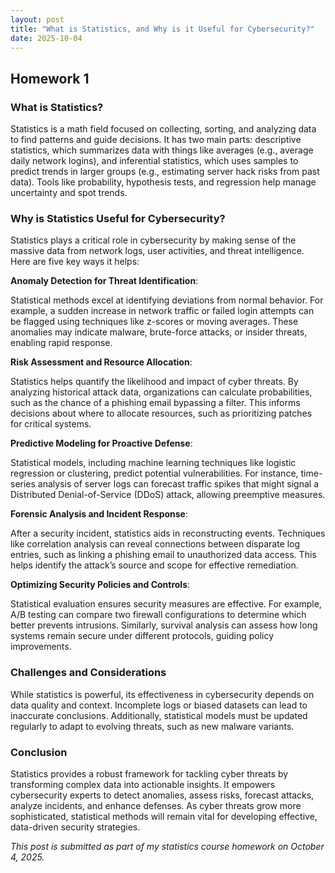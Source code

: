 ```yaml
---
layout: post 
title: "What is Statistics, and Why is it Useful for Cybersecurity?"
date: 2025-10-04 
--- 
```


## Homework 1
### What is Statistics? 

Statistics is a math field focused on collecting, sorting, and analyzing data to find patterns and guide decisions. It has two main parts: descriptive statistics, which summarizes data with things like averages (e.g., average daily network logins), and inferential statistics, which uses samples to predict trends in larger groups (e.g., estimating server hack risks from past data). Tools like probability, hypothesis tests, and regression help manage uncertainty and spot trends.

### Why is Statistics Useful for Cybersecurity? 

Statistics plays a critical role in cybersecurity by making sense of the massive data from network logs, user activities, and threat intelligence. Here are five key ways it helps:

 **Anomaly Detection for Threat Identification**: 

Statistical methods excel at identifying deviations from normal behavior. For example, a sudden increase in network traffic or failed login attempts can be flagged using techniques like z-scores or moving averages. These anomalies may indicate malware, brute-force attacks, or insider threats, enabling rapid response. 

**Risk Assessment and Resource Allocation**: 

Statistics helps quantify the likelihood and impact of cyber threats. By analyzing historical attack data, organizations can calculate probabilities, such as the chance of a phishing email bypassing a filter. This informs decisions about where to allocate resources, such as prioritizing patches for critical systems. 

**Predictive Modeling for Proactive Defense**: 

Statistical models, including machine learning techniques like logistic regression or clustering, predict potential vulnerabilities. For instance, time-series analysis of server logs can forecast traffic spikes that might signal a Distributed Denial-of-Service (DDoS) attack, allowing preemptive measures. 

**Forensic Analysis and Incident Response**: 

After a security incident, statistics aids in reconstructing events. Techniques like correlation analysis can reveal connections between disparate log entries, such as linking a phishing email to unauthorized data access. This helps identify the attack’s source and scope for effective remediation. 

**Optimizing Security Policies and Controls**: 

Statistical evaluation ensures security measures are effective. For example, A/B testing can compare two firewall configurations to determine which better prevents intrusions. Similarly, survival analysis can assess how long systems remain secure under different protocols, guiding policy improvements. 

### Challenges and Considerations 

While statistics is powerful, its effectiveness in cybersecurity depends on data quality and context. Incomplete logs or biased datasets can lead to inaccurate conclusions. Additionally, statistical models must be updated regularly to adapt to evolving threats, such as new malware variants. 

### Conclusion 

Statistics provides a robust framework for tackling cyber threats by transforming complex data into actionable insights. It empowers cybersecurity experts to detect anomalies, assess risks, forecast attacks, analyze incidents, and enhance defenses. As cyber threats grow more sophisticated, statistical methods will remain vital for developing effective, data-driven security strategies.

*This post is submitted as part of my statistics course homework on October 4, 2025.*
